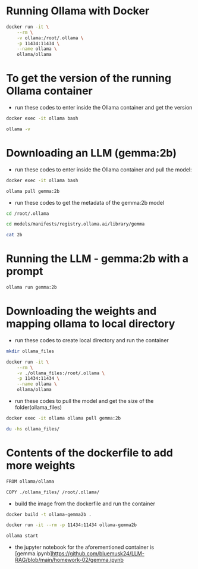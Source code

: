 # Running Ollama with Docker

```bash
docker run -it \
    --rm \
    -v ollama:/root/.ollama \
    -p 11434:11434 \
    --name ollama \
    ollama/ollama
```

# To get the version of the running Ollama container

* run these codes to enter inside the Ollama container and get the version

```bash
docker exec -it ollama bash

ollama -v
```

# Downloading an LLM (gemma:2b)

* run these codes to enter inside the Ollama container and pull the model:

```bash
docker exec -it ollama bash

ollama pull gemma:2b
```

* run these codes to get the metadata of the gemma:2b model

```bash 
cd /root/.ollama

cd models/manifests/registry.ollama.ai/library/gemma

cat 2b
```

# Running the LLM - gemma:2b with a prompt

```bash
ollama run gemma:2b
```

# Downloading the weights and mapping ollama to local directory

* run these codes to create local directory and run the container

```bash
mkdir ollama_files

docker run -it \
    --rm \
    -v ./ollama_files:/root/.ollama \
    -p 11434:11434 \
    --name ollama \
    ollama/ollama
```

* run these codes to pull the model and get the size of the folder(ollama_files)

```bash
docker exec -it ollama ollama pull gemma:2b 

du -hs ollama_files/
```

# Contents of the dockerfile to add more weights 

```bash
FROM ollama/ollama

COPY ./ollama_files/ /root/.ollama/
```

* build the image from the dockerfile and run the container

```bash
docker build -t ollama-gemma2b .

docker run -it --rm -p 11434:11434 ollama-gemma2b

ollama start
```

* the jupyter notebook for the aforementioned container is [gemma.ipynb]https://github.com/bluemusk24/LLM-RAG/blob/main/homework-02/gemma.ipynb